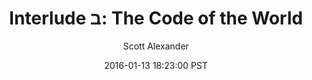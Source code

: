 ---
layout: chapter
title: "Interlude ב: The Code of the World"
author: Scott Alexander
description: http://unsongbook.com/interlude-%D7%91-the-code-of-the-world/
date: 2016-01-13 18:23:00 PST
length: 2414999
duration: 604
guid: interlude-%D7%91-the-code-of-the-world
---